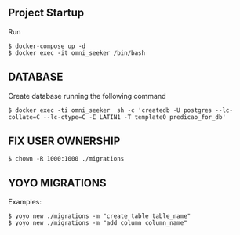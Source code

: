 ## Project Startup

Run
```
$ docker-compose up -d
$ docker exec -it omni_seeker /bin/bash
```

## DATABASE

Create database running the following command
```
$ docker exec -ti omni_seeker  sh -c 'createdb -U postgres --lc-collate=C --lc-ctype=C -E LATIN1 -T template0 predicao_for_db'
```
## FIX USER OWNERSHIP
```
$ chown -R 1000:1000 ./migrations
```
## YOYO MIGRATIONS
Examples:
```
$ yoyo new ./migrations -m "create table table_name"
$ yoyo new ./migrations -m "add column column_name"

```

